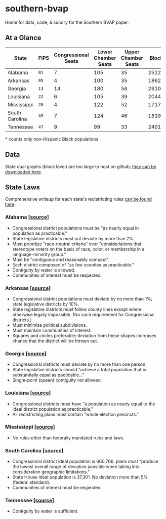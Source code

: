# southern-bvap
Home for data, code, &amp; sundry for the Southern BVAP paper.

## At a Glance
State | FIPS | Congressional Seats | Lower Chamber Seats | Upper Chamber Seats | Blocks | Block Groups | Population | BPOP* | BVAP*
----- | ---- | ------------------- | ------------------- | ------------------- | ------ | ------------ | ---------- | ----- | -----
Alabama | `01` | 7 | 105 | 35 | 252266 | 3437 | 4779736 | 1244437 | 902278
Arkansas | `05` | 4 | 100 | 35 | 186211 | 2147 | 2915918 | 447102 | 313887
Georgia | `13` | 14 | 180 | 56 | 291086 | 5529 | 9687653 | 2910800 | 2072946
Louisiana | `22` | 6 | 105 | 39 | 204447 | 3461 | 4533372 | 1442420 | 1019582
Mississippi | `28` | 4 | 122 | 52 | 171778 | 2161 | 2967297 | 1093512 | 764250
South Carolina | `45` | 7 | 124 | 46 | 181908 | 3054 | 4625364 | 1279998 | 932892
Tennessee | `47` | 9  | 99 | 33 | 240116 | 4125| 6346105 | 1049391 | 750653

\* counts only non-Hispanic Black populations

## Data
State dual graphs (block level) are too large to host on github; [they can be downloaded here](http://groups.csail.mit.edu/gdpgroup/redistricting/states.zip).

## State Laws
Comprehensive writeup for each state's redistricting rules [can be found here](https://docs.google.com/document/d/1aJmJ_u3CV50kMVMtmDcI9op_Zsq1k4dLLo6pYbaa1uw/edit).

### Alabama [[source]](http://www.legislature.state.al.us/aliswww/reapportionment/Reapportionment%20Guidelines%20for%20Redistricting.pdf)
* Congressional district populations must be "as nearly equal in population as practicable."
* State legislative districts must not deviate by more than 2%.
* Must prioritize "race-neutral criteria" over "consideriations that stereotype voters on the basis of race, color, or membership in a language-minority group."
* Must be "contiguous and reasonably compact".
* Each district composed of "as few counties as practicable."
* Contiguity by water is allowed.
* Communities of interest must be respected.

### Arkansas [[source]](http://www.arkansasredistricting.org/article-8)
* Congressional district populations must deviate by no more than 1%; state legislative districts by 10%.
* State legislative districts must follow county lines except where otherwise legally impossible. (No such requirement for Congressional districts.)
* Must minimize political subdivisions.
* Must maintain communities of interest.
* Squares and circles preferable; deviation from these shapes increases chance that the district will be thrown out.

### Georgia [[source]](https://www.dropbox.com/s/2egd5vpo0djzqt5/GeorgiaHouseCommitteeGuidelines2011-12.pdf)
* Congressional districts must deviate by no more than one person.
* State legislative districts should "achieve a total population that is substantially equal as pacticable..."
* Single-point (queen) contiguity not allowed.

### Louisiana [[source]](http://house.louisiana.gov/h_redistricting2011/2011_H&GA_REAPP%20RULES_ADOPTED.pdf)
* Congressional districts must have "a population as nearly equal to the ideal district population as practicable."
* All redistricting plans must contain "whole election precincts."

### Mississippi [[source]](https://www.dropbox.com/s/z36sc17c3m1cewv/MississippiLegislativeAndCongressionalRedistrictingCommitteeMinutes2012-04-05.pdf)
* No rules other than federally mandated rules and laws.

### South Carolina [[source]](http://redistricting.schouse.gov/6334-1500-2011-Redistricting-Guidelines-(A0404871).pdf)
* Congressional district ideal population is 660,766; plans must "produce the lowest overall range of deviation possible when taking into consideration geographic limitations."
* State House ideal population is 37,301. No deviation more than 5% (federal standard).
* Communities of interest must be respected.

### Tennessee [[source]](https://advance.lexis.com/documentpage/?pdmfid=1000516&crid=52a2d157-6b41-4f61-8774-bb258bac8500&nodeid=AADAABAABAAC&nodepath=%2fROOT%2fAAD%2fAADAAB%2fAADAABAAB%2fAADAABAABAAC&title=3-1-102.+Composition+of+state+senatorial+districts.&config=025054JABlOTJjNmIyNi0wYjI0LTRjZGEtYWE5ZC0zNGFhOWNhMjFlNDgKAFBvZENhdGFsb2cDFQ14bX2GfyBTaI9WcPX5&pddocfullpath=%2fshared%2fdocument%2fstatutes-legislation%2furn%3acontentItem%3a4X8J-6SH0-R03N-6340-00008-00&ecomp=g37_kkk&prid=fb0c9dd9-aeb8-45d1-be46-126cc5b507d9)
* Contiguity by water is sufficient.

